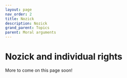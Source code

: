 ```yaml
---
layout: page
nav_order: 2
title: Nozick
description: Nozick
grand_parent: Topics
parent: Moral arguments
---
```


# Nozick and individual rights

More to come on this page soon!